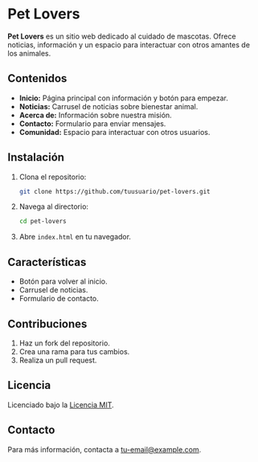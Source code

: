 # Pet Lovers

**Pet Lovers** es un sitio web dedicado al cuidado de mascotas. Ofrece noticias, información y un espacio para interactuar con otros amantes de los animales.

## Contenidos

- **Inicio:** Página principal con información y botón para empezar.
- **Noticias:** Carrusel de noticias sobre bienestar animal.
- **Acerca de:** Información sobre nuestra misión.
- **Contacto:** Formulario para enviar mensajes.
- **Comunidad:** Espacio para interactuar con otros usuarios.

## Instalación

1. Clona el repositorio:

    ```bash
    git clone https://github.com/tuusuario/pet-lovers.git
    ```

2. Navega al directorio:

    ```bash
    cd pet-lovers
    ```

3. Abre `index.html` en tu navegador.

## Características

- Botón para volver al inicio.
- Carrusel de noticias.
- Formulario de contacto.

## Contribuciones

1. Haz un fork del repositorio.
2. Crea una rama para tus cambios.
3. Realiza un pull request.

## Licencia

Licenciado bajo la [Licencia MIT](LICENSE).

## Contacto

Para más información, contacta a [tu-email@example.com](mailto:tu-email@example.com).
